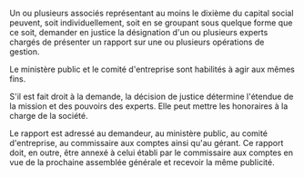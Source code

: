   
 Un ou plusieurs associés représentant au moins le dixième du capital social peuvent, soit individuellement, soit en se groupant sous quelque forme que ce soit, demander en justice la désignation d'un ou plusieurs experts chargés de présenter un rapport sur une ou plusieurs opérations de gestion.  

  
 Le ministère public et le comité d'entreprise sont habilités à agir aux mêmes fins.  

  
 S'il est fait droit à la demande, la décision de justice détermine l'étendue de la mission et des pouvoirs des experts. Elle peut mettre les honoraires à la charge de la société.  

  
 Le rapport est adressé au demandeur, au ministère public, au comité d'entreprise, au commissaire aux comptes ainsi qu'au gérant. Ce rapport doit, en outre, être annexé à celui établi par le commissaire aux comptes en vue de la prochaine assemblée générale et recevoir la même publicité.  
